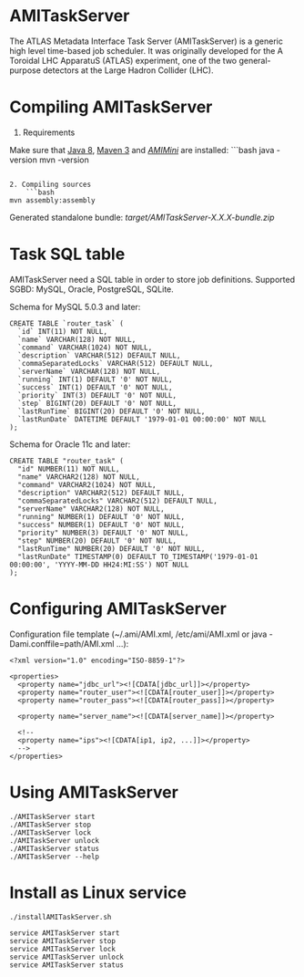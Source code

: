 AMITaskServer
=============

The ATLAS Metadata Interface Task Server (AMITaskServer) is a generic high level time-based job scheduler. It was originally developed for the A Toroidal LHC ApparatuS (ATLAS) experiment, one of the two general-purpose detectors at the Large Hadron Collider (LHC).

Compiling AMITaskServer
=======================

1. Requirements

  Make sure that [Java 8](http://www.oracle.com/technetwork/java/javase/), [Maven 3](http://maven.apache.org/) and [*AMIMini*](https://github.com/ami-team/AMIMini/) are installed:
	```bash
java -version
mvn -version
```

2. Compiling sources
	```bash
mvn assembly:assembly
```

Generated standalone bundle: *target/AMITaskServer-X.X.X-bundle.zip*

Task SQL table
==============

AMITaskServer need a SQL table in order to store job definitions. Supported SGBD: MySQL, Oracle, PostgreSQL, SQLite.

Schema for MySQL 5.0.3 and later:

	CREATE TABLE `router_task` (
	  `id` INT(11) NOT NULL,
	  `name` VARCHAR(128) NOT NULL,
	  `command` VARCHAR(1024) NOT NULL,
	  `description` VARCHAR(512) DEFAULT NULL,
	  `commaSeparatedLocks` VARCHAR(512) DEFAULT NULL,
	  `serverName` VARCHAR(128) NOT NULL,
	  `running` INT(1) DEFAULT '0' NOT NULL,
	  `success` INT(1) DEFAULT '0' NOT NULL,
	  `priority` INT(3) DEFAULT '0' NOT NULL,
	  `step` BIGINT(20) DEFAULT '0' NOT NULL,
	  `lastRunTime` BIGINT(20) DEFAULT '0' NOT NULL,
	  `lastRunDate` DATETIME DEFAULT '1979-01-01 00:00:00' NOT NULL
	);

Schema for Oracle 11c and later:

	CREATE TABLE "router_task" (
	  "id" NUMBER(11) NOT NULL,
	  "name" VARCHAR2(128) NOT NULL,
	  "command" VARCHAR2(1024) NOT NULL,
	  "description" VARCHAR2(512) DEFAULT NULL,
	  "commaSeparatedLocks" VARCHAR2(512) DEFAULT NULL,
	  "serverName" VARCHAR2(128) NOT NULL,
	  "running" NUMBER(1) DEFAULT '0' NOT NULL,
	  "success" NUMBER(1) DEFAULT '0' NOT NULL,
	  "priority" NUMBER(3) DEFAULT '0' NOT NULL,
	  "step" NUMBER(20) DEFAULT '0' NOT NULL,
	  "lastRunTime" NUMBER(20) DEFAULT '0' NOT NULL,
	  "lastRunDate" TIMESTAMP(0) DEFAULT TO_TIMESTAMP('1979-01-01 00:00:00', 'YYYY-MM-DD HH24:MI:SS') NOT NULL
	);

Configuring AMITaskServer
=========================

Configuration file template (~/.ami/AMI.xml, /etc/ami/AMI.xml or java -Dami.conffile=path/AMI.xml ...):

	<?xml version="1.0" encoding="ISO-8859-1"?>

	<properties>
	  <property name="jdbc_url"><![CDATA[jdbc_url]]></property>
	  <property name="router_user"><![CDATA[router_user]]></property>
	  <property name="router_pass"><![CDATA[router_pass]]></property>

	  <property name="server_name"><![CDATA[server_name]]></property>

	  <!--
	  <property name="ips"><![CDATA[ip1, ip2, ...]]></property>
	  -->
	</properties>

Using AMITaskServer
===================

	./AMITaskServer start
	./AMITaskServer stop
	./AMITaskServer lock
	./AMITaskServer unlock
	./AMITaskServer status
	./AMITaskServer --help

Install as Linux service
========================

	./installAMITaskServer.sh

	service AMITaskServer start
	service AMITaskServer stop
	service AMITaskServer lock
	service AMITaskServer unlock
	service AMITaskServer status

